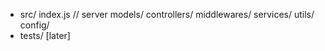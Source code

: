 - src/
    index.js // server
    models/
    controllers/
    middlewares/
    services/
    utils/
    config/
- tests/ [later]